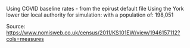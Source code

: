 Using COVID baseline rates - from the epirust default file
Using the York lower tier local authority for simulation: with a population of: 198,051

Source: https://www.nomisweb.co.uk/census/2011/KS101EW/view/1946157112?cols=measures
